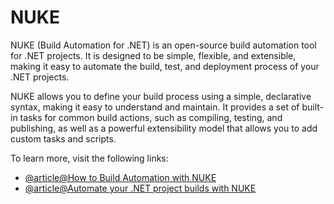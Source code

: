 # NUKE

NUKE (Build Automation for .NET) is an open-source build automation tool for .NET projects. It is designed to be simple, flexible, and extensible, making it easy to automate the build, test, and deployment process of your .NET projects.

NUKE allows you to define your build process using a simple, declarative syntax, making it easy to understand and maintain. It provides a set of built-in tasks for common build actions, such as compiling, testing, and publishing, as well as a powerful extensibility model that allows you to add custom tasks and scripts.

To learn more, visit the following links:

- [@article@How to Build Automation with NUKE](https://learn.microsoft.com/en-us/shows/on-net/build-automation-with-nuke)
- [@article@Automate your .NET project builds with NUKE](https://laurentkempe.com/2022/02/02/automate-your-dotnet-project-builds-with-nuke-a-cross-platform-build-automation-solution/)
